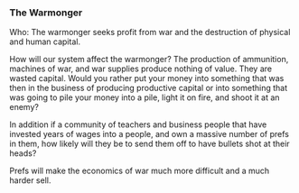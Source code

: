 ### The Warmonger



Who: The warmonger seeks profit from war and the destruction of physical and human capital.



How will our system affect the warmonger? The production of ammunition, machines of war, and war supplies produce nothing of value. They are wasted capital. Would you rather put your money into something that was then in the business of producing productive capital or into something that was going to pile your money into a pile, light it on fire, and shoot it at an enemy?



In addition if a community of teachers and business people that have invested years of wages into a people, and own a massive number of prefs in them, how likely will they be to send them off to have bullets shot at their heads?



Prefs will make the economics of war much more difficult and a much harder sell.
